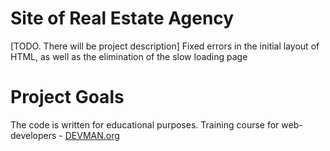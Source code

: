 # Site of Real Estate Agency

[TODO. There will be project description]
Fixed errors in the initial layout of HTML, as well as the elimination of the slow loading page

# Project Goals

The code is written for educational purposes. Training course for web-developers - [DEVMAN.org](https://devman.org)
